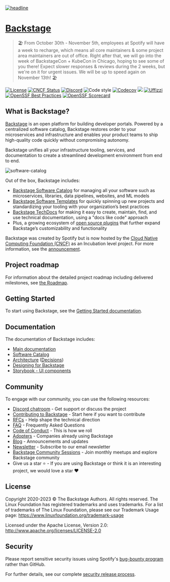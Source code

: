  [![headline](docs/assets/headline.png)](https://backstage.io/)

# [Backstage](https://backstage.io)

> 🏖️ From October 30th - November 5th, employees at Spotify will have a week to recharge, which means all core maintainers & some project area maintainers are out of office. Right after that, we will go into the week of BackstageCon + KubeCon in Chicago, hoping to see some of you there! Expect slower responses & reviews during the 2 weeks, but we're on it for urgent issues. We will be up to speed again on November 13th! 🏖️

[![License](https://img.shields.io/badge/License-Apache%202.0-blue.svg)](https://opensource.org/licenses/Apache-2.0)
[![CNCF Status](https://img.shields.io/badge/cncf%20status-incubation-blue.svg)](https://www.cncf.io/projects)
[![Discord](https://img.shields.io/discord/687207715902193673)](https://discord.gg/backstage-687207715902193673)
![Code style](https://img.shields.io/badge/code_style-prettier-ff69b4.svg)
[![Codecov](https://img.shields.io/codecov/c/github/backstage/backstage)](https://codecov.io/gh/backstage/backstage)
[![](https://img.shields.io/github/v/release/backstage/backstage)](https://github.com/backstage/backstage/releases)
[![Uffizzi](https://img.shields.io/endpoint?url=https%3A%2F%2Fapp.uffizzi.com%2Fapi%2Fv1%2Fpublic%2Fshields%2Fgithub.com%2Fbackstage%2Fbackstage)](https://app.uffizzi.com/ephemeral-environments/backstage/backstage)
[![OpenSSF Best Practices](https://bestpractices.coreinfrastructure.org/projects/7678/badge)](https://bestpractices.coreinfrastructure.org/projects/7678)
[![OpenSSF Scorecard](https://api.securityscorecards.dev/projects/github.com/backstage/backstage/badge)](https://securityscorecards.dev/viewer/?uri=github.com/backstage/backstage)

## What is Backstage?

[Backstage](https://backstage.io/) is an open platform for building developer portals. Powered by a centralized software catalog, Backstage restores order to your microservices and infrastructure and enables your product teams to ship high-quality code quickly without compromising autonomy.

Backstage unifies all your infrastructure tooling, services, and documentation to create a streamlined development environment from end to end.

![software-catalog](docs/assets/header.png)

Out of the box, Backstage includes:

- [Backstage Software Catalog](https://backstage.io/docs/features/software-catalog/) for managing all your software such as microservices, libraries, data pipelines, websites, and ML models
- [Backstage Software Templates](https://backstage.io/docs/features/software-templates/) for quickly spinning up new projects and standardizing your tooling with your organization’s best practices
- [Backstage TechDocs](https://backstage.io/docs/features/techdocs/) for making it easy to create, maintain, find, and use technical documentation, using a "docs like code" approach
- Plus, a growing ecosystem of [open source plugins](https://github.com/backstage/backstage/tree/master/plugins) that further expand Backstage’s customizability and functionality

Backstage was created by Spotify but is now hosted by the [Cloud Native Computing Foundation (CNCF)](https://www.cncf.io) as an Incubation level project. For more information, see the [announcement](https://backstage.io/blog/2022/03/16/backstage-turns-two#out-of-the-sandbox-and-into-incubation).

## Project roadmap

For information about the detailed project roadmap including delivered milestones, see [the Roadmap](https://backstage.io/docs/overview/roadmap).

## Getting Started

To start using Backstage, see the [Getting Started documentation](https://backstage.io/docs/getting-started).

## Documentation

The documentation of Backstage includes:

- [Main documentation](https://backstage.io/docs)
- [Software Catalog](https://backstage.io/docs/features/software-catalog/)
- [Architecture](https://backstage.io/docs/overview/architecture-overview) ([Decisions](https://backstage.io/docs/architecture-decisions/))
- [Designing for Backstage](https://backstage.io/docs/dls/design)
- [Storybook - UI components](https://backstage.io/storybook)

## Community

To engage with our community, you can use the following resources:

- [Discord chatroom](https://discord.gg/backstage-687207715902193673) - Get support or discuss the project
- [Contributing to Backstage](https://github.com/backstage/backstage/blob/master/CONTRIBUTING.md) - Start here if you want to contribute
- [RFCs](https://github.com/backstage/backstage/labels/rfc) - Help shape the technical direction
- [FAQ](https://backstage.io/docs/FAQ) - Frequently Asked Questions
- [Code of Conduct](CODE_OF_CONDUCT.md) - This is how we roll
- [Adopters](ADOPTERS.md) - Companies already using Backstage
- [Blog](https://backstage.io/blog/) - Announcements and updates
- [Newsletter](https://spoti.fi/backstagenewsletter) - Subscribe to our email newsletter
- [Backstage Community Sessions](https://github.com/backstage/community) - Join monthly meetups and explore Backstage community
- Give us a star ⭐️ - If you are using Backstage or think it is an interesting project, we would love a star ❤️

## License

Copyright 2020-2023 © The Backstage Authors. All rights reserved. The Linux Foundation has registered trademarks and uses trademarks. For a list of trademarks of The Linux Foundation, please see our Trademark Usage page: https://www.linuxfoundation.org/trademark-usage

Licensed under the Apache License, Version 2.0: http://www.apache.org/licenses/LICENSE-2.0

## Security

Please report sensitive security issues using Spotify's [bug-bounty program](https://hackerone.com/spotify) rather than GitHub.

For further details, see our complete [security release process](SECURITY.md).
